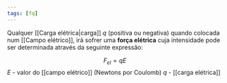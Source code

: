 ```yaml
---
tags: [fq]
---
```


Qualquer [[Carga elétrica|carga]] $q$ (positiva ou negativa) quando colocada num [[Campo elétrico]], irá sofrer uma **força elétrica** cuja intensidade pode ser determinada através da seguinte expressão:

$$
F_{el}=qE
$$
$E$ - valor do [[campo elétrico]] (Newtons por Coulomb)
$q$ - [[carga elétrica]]